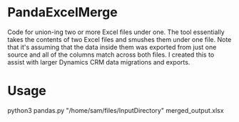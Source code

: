 # PandaExcelMerge
Code for union-ing two or more Excel files under one. The tool essentially takes the contents of two Excel files and smushes them under one file. Note that it's assuming that the data inside them was exported from just one source and all of the columns match across both files. I created this to assist with larger Dynamics CRM data migrations and exports.

# Usage
python3 pandas.py "/home/sam/files/InputDirectory" merged_output.xlsx
